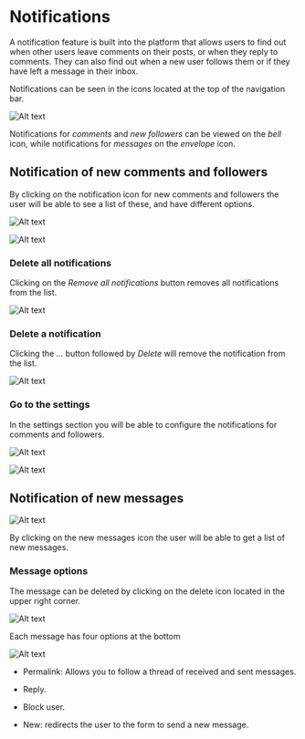 # Notifications
 
A notification feature is built into the platform that allows users to find out when other users leave comments on their posts, or when they reply to comments. They can also find out when a new user follows them or if they have left a message in their inbox.
 
Notifications can be seen in the icons located at the top of the navigation bar.
 
![Alt text](https://res.cloudinary.com/codenjobs/image/upload/v1662215611/user/file/pje5phksuzrhwttnjzwj.png)
 
Notifications for *comments* and *new followers* can be viewed on the *bell* icon, while notifications for *messages* on the *envelope* icon.
 
## Notification of new comments and followers
 
By clicking on the notification icon for new comments and followers the user will be able to see a list of these, and have different options.
 
![Alt text](https://res.cloudinary.com/codenjobs/image/upload/v1662216654/user/file/i46gmnblsdzemekts05s.png)
 
![Alt text](https://res.cloudinary.com/codenjobs/image/upload/v1662216680/user/file/ti9jrk3ufeizxclrp9ug.png)
 
 
### Delete all notifications
 
Clicking on the *Remove all notifications* button removes all notifications from the list.
 
![Alt text](https://res.cloudinary.com/codenjobs/image/upload/v1662216710/user/file/h1nrzwx6r6llhfskkgu4.png)
 
 
### Delete a notification
 
Clicking the *...* button followed by *Delete* will remove the notification from the list.
 
![Alt text](https://res.cloudinary.com/codenjobs/image/upload/v1662216735/user/file/twlbtcyrgjcrg932bcbi.png)
 
 
### Go to the settings
 
In the settings section you will be able to configure the notifications for comments and followers.
 
![Alt text](https://res.cloudinary.com/codenjobs/image/upload/v1662216755/user/file/sxxoyaesttrfxpuydsl1.png)
 
![Alt text](https://res.cloudinary.com/codenjobs/image/upload/v1662216785/user/file/golyknisq9gzsmdht0o3.png)
 
 
## Notification of new messages
 
![Alt text](https://res.cloudinary.com/codenjobs/image/upload/v1662216945/user/file/vtosmwpduwsbeivkaduf.png)
 
By clicking on the new messages icon the user will be able to get a list of new messages.
 
### Message options
 
The message can be deleted by clicking on the delete icon located in the upper right corner.
 
![Alt text](https://res.cloudinary.com/codenjobs/image/upload/v1662218667/user/file/q3tz4rb2weq6pzswojkl.png)
 
Each message has four options at the bottom
 
![Alt text](https://res.cloudinary.com/codenjobs/image/upload/v1662218692/user/file/houcvoztnbi15dgc9w0y.png)
 
 
* Permalink: Allows you to follow a thread of received and sent messages.
 
* Reply.
 
* Block user.
 
* New: redirects the user to the form to send a new message.